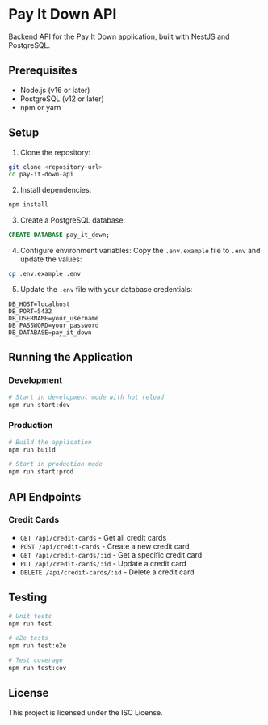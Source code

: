# Pay It Down API

Backend API for the Pay It Down application, built with NestJS and PostgreSQL.

## Prerequisites

- Node.js (v16 or later)
- PostgreSQL (v12 or later)
- npm or yarn

## Setup

1. Clone the repository:

```bash
git clone <repository-url>
cd pay-it-down-api
```

2. Install dependencies:

```bash
npm install
```

3. Create a PostgreSQL database:

```sql
CREATE DATABASE pay_it_down;
```

4. Configure environment variables:
   Copy the `.env.example` file to `.env` and update the values:

```bash
cp .env.example .env
```

5. Update the `.env` file with your database credentials:

```
DB_HOST=localhost
DB_PORT=5432
DB_USERNAME=your_username
DB_PASSWORD=your_password
DB_DATABASE=pay_it_down
```

## Running the Application

### Development

```bash
# Start in development mode with hot reload
npm run start:dev
```

### Production

```bash
# Build the application
npm run build

# Start in production mode
npm run start:prod
```

## API Endpoints

### Credit Cards

- `GET /api/credit-cards` - Get all credit cards
- `POST /api/credit-cards` - Create a new credit card
- `GET /api/credit-cards/:id` - Get a specific credit card
- `PUT /api/credit-cards/:id` - Update a credit card
- `DELETE /api/credit-cards/:id` - Delete a credit card

## Testing

```bash
# Unit tests
npm run test

# e2e tests
npm run test:e2e

# Test coverage
npm run test:cov
```

## License

This project is licensed under the ISC License.
